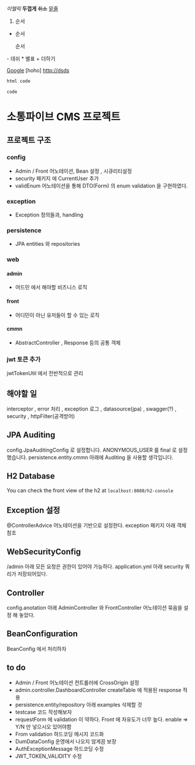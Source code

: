 *이텔릭*  **두껍게** ~~취소~~ <u>밑줄</u>
<ol><li>순서</li></ol>
<ul><li>순서</li></ul>
<ul>순서</ul>
- 데쉬
* 별표
+ 더하기

[Google](http://temp.com)
[hoho] <http://dsds>
```html
html code
```
``code``

# 소통파이브 CMS 프로젝트

## 프로젝트 구조
### config
- Admin / Front 어노테이션, Bean 설정 , 시큐리티설정
- security 패키지 에 CurrentUser 추가
- validEnum 어노테이션을 통해 DTO(Form) 의 enum validation 을 구현하였다.
### exception
- Exception 정의들과, handling  
### persistence
- JPA entities 와 repositories
### web
#### admin
- 어드민 에서 해야할 비즈니스 로직 

#### front
- 어디민이 아닌 유저들이 할 수 있는 로직

#### cmmn
- AbstractController , Response 등의 공통 객체 

### jwt 토큰 추가
jwtTokenUtil 에서 전반적으로 관리





## 해야할 일
interceptor , error 처리 , exception 로그 , datasource(jpa) , swagger(?) , security , httpFilter(공격방어)


## JPA Auditing
config.JpaAuditingConfig 로 설정합니다.
ANONYMOUS_USER 를 final 로 설정했습니다.
persistence.entity.cmmn 아래에 Auditing 을 사용할 생각입니다.

## H2 Database
You can check the front view of the h2 at `localhost:8080/h2-console`

## Exception 설정
@ControllerAdvice 어노테이션을 기반으로 설정한다. exception 패키지 아래 객체 참조

## WebSecurityConfig
/admin 아래 모든 요청은 권한이 있어야 가능하다. application.yml 아래 security 쿼리가 저장되어있다.

## Controller 
config.anotation 아래 AdminController 와 FrontController 어노테이션 묶음을 설정 해 놓았다.

## BeanConfiguration
BeanConfig 에서 처리하자

## to do
- Admin / Front 어노테이션 컨트롤러에 CrossOrigin 설정
- admin.controller.DashboardController createTable 에 적용된 response 적용
- persistence.entity/repository 아래 examples 삭제할 것
- testcase 코드 작성해보자
- requestForm 에 validation 이 약하다. Front 에 자유도가 너무 높다. enable => Y/N 만 넣으시오 있어야함
- From validation 하드코딩 메시지 코드화
- DumDataConfig 운영에서 나오지 않게끔 보장
- AuthExceptionMessage 하드코딩 수정
- JWT_TOKEN_VALIDITY 수정